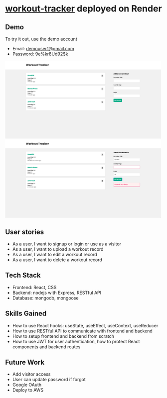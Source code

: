 # [workout-tracker](https://workout-tracker-frontend-1gjy.onrender.com/) deployed on Render

## Demo
To try it out, use the demo account
- Email: demouser1@gmail.com
- Password: 9e%kr8Ud92$k

<img src="assets/homepage.png" alt="App Screenshot" width="500" />
<img src="assets/input_validation.png" alt="App Screenshot" width="500"/ >




## User stories
* As a user, I want to signup or login or use as a visitor
* As a user, I want to upload a workout record
* As a user, I want to edit a workout record
* As a user, I want to delete a workout record


## Tech Stack
* Frontend: React, CSS
* Backend: nodejs with Express, RESTful API
* Database: mongodb, mongoose

## Skills Gained
* How to use React hooks: useState, useEffect, useContext, useReducer
* How to use RESTful API to communicate with frontend and backend
* How to setup frontend and backend from scratch
* How to use JWT for user authentication, how to protect React components and backend routes



## Future Work
* Add visitor access
* User can update password if forgot
* Google OAuth
* Deploy to AWS



